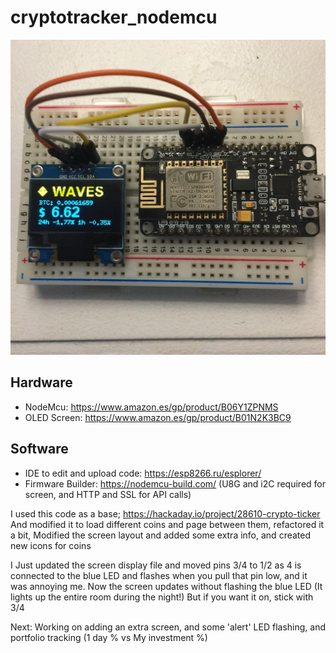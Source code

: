 # cryptotracker_nodemcu

![Screenshot](crypt.jpg)

## Hardware

- NodeMcu: https://www.amazon.es/gp/product/B06Y1ZPNMS
- OLED Screen: https://www.amazon.es/gp/product/B01N2K3BC9

## Software

- IDE to edit and upload code: https://esp8266.ru/esplorer/
- Firmware Builder: https://nodemcu-build.com/ (U8G and i2C required for screen, and HTTP and SSL for API calls)


I used this code as a base; https://hackaday.io/project/28610-crypto-ticker
And modified it to load different coins and page between them, refactored it a bit, Modified the screen layout and added some extra info, and created new icons for coins

I Just updated the screen display file and moved pins 3/4 to 1/2 as 4 is connected to the blue LED and flashes when you pull that pin low, and it was annoying me. Now the screen updates without flashing the blue LED (It lights up the entire room during the night!) But if you want it on, stick with 3/4

Next: Working on adding an extra screen, and some 'alert' LED flashing, and portfolio tracking (1 day % vs My investment %)
